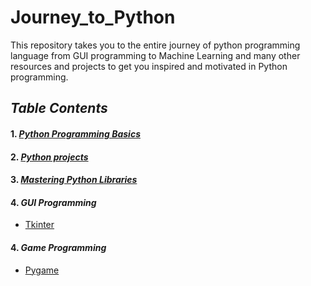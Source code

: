 # Journey_to_Python
This repository takes you to the entire journey of python programming language from GUI programming to  Machine Learning and many other resources and projects to get you inspired and motivated in Python programming.

## *Table Contents*
#### 1. *[Python Programming Basics](https://github.com/akashdiphazra/Journey_to_Python/tree/main/Python%20Programming%20Basics)*
#### 2. *[Python projects](https://github.com/akashdiphazra/Journey_to_Python/tree/main/Projects)*
#### 3. *[Mastering Python Libraries]()*
#### 4. *GUI Programming*
   - [Tkinter](https://github.com/akashdiphazra/Journey_to_Python/tree/main/GUI%20Programming)
#### 4. *Game Programming*
   - [Pygame]()
